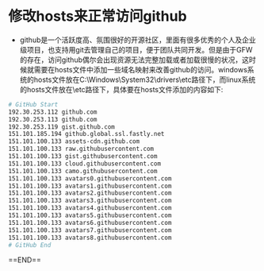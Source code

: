 # 修改hosts来正常访问github

* github是一个活跃度高、氛围很好的开源社区，里面有很多优秀的个人及企业级项目，也支持用git去管理自己的项目，便于团队共同开发。但是由于GFW的存在，访问github偶尔会出现资源无法完整加载或者加载很慢的状况，这时候就需要在hosts文件中添加一些域名映射来改善github的访问。windows系统的hosts文件放在C:\Windows\System32\drivers\etc路径下，而linux系统的hosts文件放在\etc路径下，具体要在hosts文件添加的内容如下:

```bash
# GitHub Start 
192.30.253.112 github.com 
192.30.253.113 github.com 
192.30.253.119 gist.github.com 
151.101.185.194 github.global.ssl.fastly.net
151.101.100.133 assets-cdn.github.com 
151.101.100.133 raw.githubusercontent.com 
151.101.100.133 gist.githubusercontent.com 
151.101.100.133 cloud.githubusercontent.com 
151.101.100.133 camo.githubusercontent.com 
151.101.100.133 avatars0.githubusercontent.com 
151.101.100.133 avatars1.githubusercontent.com 
151.101.100.133 avatars2.githubusercontent.com 
151.101.100.133 avatars3.githubusercontent.com 
151.101.100.133 avatars4.githubusercontent.com 
151.101.100.133 avatars5.githubusercontent.com 
151.101.100.133 avatars6.githubusercontent.com 
151.101.100.133 avatars7.githubusercontent.com 
151.101.100.133 avatars8.githubusercontent.com 
# GitHub End
```





==END==